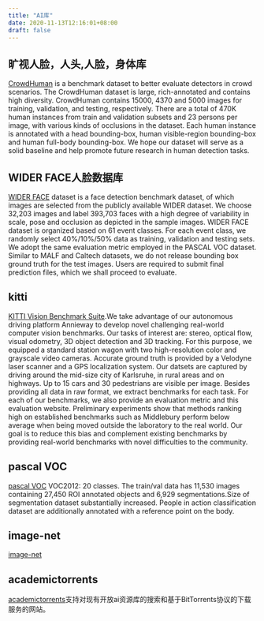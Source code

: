 ```yaml
---
title: "AI库"
date: 2020-11-13T12:16:01+08:00
draft: false
---
```


## 旷视人脸，人头,人脸，身体库

[CrowdHuman](https://www.crowdhuman.org) is a benchmark dataset to better evaluate detectors in crowd scenarios. The CrowdHuman dataset is large, rich-annotated and contains high diversity. CrowdHuman contains 15000, 4370 and 5000 images for training, validation, and testing, respectively. There are a total of 470K human instances from train and validation subsets and 23 persons per image, with various kinds of occlusions in the dataset. Each human instance is annotated with a head bounding-box, human visible-region bounding-box and human full-body bounding-box. We hope our dataset will serve as a solid baseline and help promote future research in human detection tasks.

## WIDER FACE人脸数据库

[WIDER FACE](http://shuoyang1213.me/WIDERFACE/) dataset is a face detection benchmark dataset, of which images are selected from the publicly available WIDER dataset. We choose 32,203 images and label 393,703 faces with a high degree of variability in scale, pose and occlusion as depicted in the sample images. WIDER FACE dataset is organized based on 61 event classes. For each event class, we randomly select 40%/10%/50% data as training, validation and testing sets. We adopt the same evaluation metric employed in the PASCAL VOC dataset. Similar to MALF and Caltech datasets, we do not release bounding box ground truth for the test images. Users are required to submit final prediction files, which we shall proceed to evaluate.

## kitti

[KITTI Vision Benchmark Suite](http://www.cvlibs.net/datasets/kitti/).We take advantage of our autonomous driving platform Annieway to develop novel challenging real-world computer vision benchmarks. Our tasks of interest are: stereo, optical flow, visual odometry, 3D object detection and 3D tracking. For this purpose, we equipped a standard station wagon with two high-resolution color and grayscale video cameras. Accurate ground truth is provided by a Velodyne laser scanner and a GPS localization system. Our datsets are captured by driving around the mid-size city of Karlsruhe, in rural areas and on highways. Up to 15 cars and 30 pedestrians are visible per image. Besides providing all data in raw format, we extract benchmarks for each task. For each of our benchmarks, we also provide an evaluation metric and this evaluation website. Preliminary experiments show that methods ranking high on established benchmarks such as Middlebury perform below average when being moved outside the laboratory to the real world. Our goal is to reduce this bias and complement existing benchmarks by providing real-world benchmarks with novel difficulties to the community.

## pascal VOC

[pascal VOC](http://host.robots.ox.ac.uk/pascal/VOC/) VOC2012: 20 classes. The train/val data has 11,530 images containing 27,450 ROI annotated objects and 6,929 segmentations.Size of segmentation dataset substantially increased. People in action classification dataset are additionally annotated with a reference point on the body.

## image-net

[image-net](http://image-net.org/)

## academictorrents

[academictorrents](https://academictorrents.com/)支持对现有开放ai资源库的搜索和基于BitTorrents协议的下载服务的网站。
